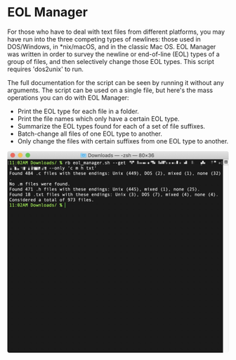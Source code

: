 # EOL Manager
For those who have to deal with text files from different platforms, you may have run into the three competing types of newlines: those used in DOS/Windows, in \*nix/macOS, and in the classic Mac OS. EOL Manager was written in order to survey the newline or end-of-line (EOL) types of a group of files, and then selectively change those EOL types. This script requires 'dos2unix' to run.

The full documentation for the script can be seen by running it without any arguments. The script can be used on a single file, but here's the mass operations you can do with EOL Manager:
- Print the EOL type for each file in a folder.
- Print the file names which only have a certain EOL type.
- Summarize the EOL types found for each of a set of file suffixes.
- Batch-change all files of one EOL type to another.
- Only change the files with certain suffixes from one EOL type to another.

![Preview](https://github.com/Amethyst-Software/eol-manager/blob/main/preview.png)